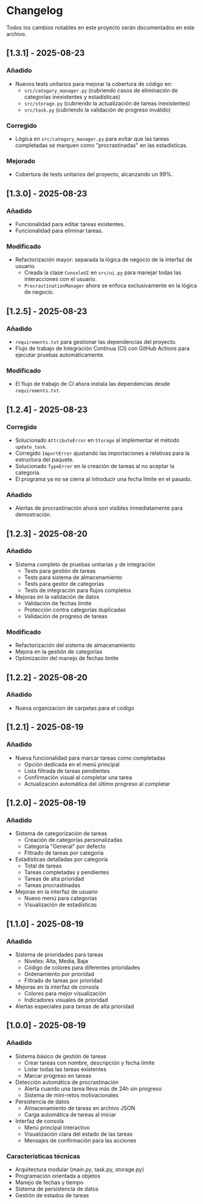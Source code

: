 # Changelog
Todos los cambios notables en este proyecto serán documentados en este archivo.

## [1.3.1] - 2025-08-23
### Añadido
- Nuevos tests unitarios para mejorar la cobertura de código en:
  - `src/category_manager.py` (cubriendo casos de eliminación de categorías inexistentes y estadísticas)
  - `src/storage.py` (cubriendo la actualización de tareas inexistentes)
  - `src/task.py` (cubriendo la validación de progreso inválido)

### Corregido
- Lógica en `src/category_manager.py` para evitar que las tareas completadas se marquen como "procrastinadas" en las estadísticas.

### Mejorado
- Cobertura de tests unitarios del proyecto, alcanzando un 99%.

## [1.3.0] - 2025-08-23
### Añadido
- Funcionalidad para editar tareas existentes.
- Funcionalidad para eliminar tareas.

### Modificado
- Refactorización mayor: separada la lógica de negocio de la interfaz de usuario.
  - Creada la clase `ConsoleUI` en `src/ui.py` para manejar todas las interacciones con el usuario.
  - `ProcrastinationManager` ahora se enfoca exclusivamente en la lógica de negocio.

## [1.2.5] - 2025-08-23
### Añadido
- `requirements.txt` para gestionar las dependencias del proyecto.
- Flujo de trabajo de Integración Continua (CI) con GitHub Actions para ejecutar pruebas automáticamente.

### Modificado
- El flujo de trabajo de CI ahora instala las dependencias desde `requirements.txt`.

## [1.2.4] - 2025-08-23
### Corregido
- Solucionado `AttributeError` en `Storage` al implementar el método `update_task`.
- Corregido `ImportError` ajustando las importaciones a relativas para la estructura del paquete.
- Solucionado `TypeError` en la creación de tareas al no aceptar la categoría.
- El programa ya no se cierra al introducir una fecha límite en el pasado.

### Añadido
- Alertas de procrastinación ahora son visibles inmediatamente para demostración.

## [1.2.3] - 2025-08-20
### Añadido
- Sistema completo de pruebas unitarias y de integración
  - Tests para gestión de tareas
  - Tests para sistema de almacenamiento
  - Tests para gestor de categorías
  - Tests de integración para flujos completos
- Mejoras en la validación de datos
  - Validación de fechas límite
  - Protección contra categorías duplicadas
  - Validación de progreso de tareas

### Modificado
- Refactorización del sistema de almacenamiento
- Mejora en la gestión de categorías
- Optimización del manejo de fechas límite

## [1.2.2] - 2025-08-20
### Añadido
- Nueva organizacion de carpetas para el codigo

## [1.2.1] - 2025-08-19
### Añadido
- Nueva funcionalidad para marcar tareas como completadas
  - Opción dedicada en el menú principal
  - Lista filtrada de tareas pendientes
  - Confirmación visual al completar una tarea
  - Actualización automática del último progreso al completar

## [1.2.0] - 2025-08-19
### Añadido
- Sistema de categorización de tareas
  - Creación de categorías personalizadas
  - Categoría "General" por defecto
  - Filtrado de tareas por categoría
- Estadísticas detalladas por categoría
  - Total de tareas
  - Tareas completadas y pendientes
  - Tareas de alta prioridad
  - Tareas procrastinadas
- Mejoras en la interfaz de usuario
  - Nuevo menú para categorías
  - Visualización de estadísticas

## [1.1.0] - 2025-08-19
### Añadido
- Sistema de prioridades para tareas
  - Niveles: Alta, Media, Baja
  - Código de colores para diferentes prioridades
  - Ordenamiento por prioridad
  - Filtrado de tareas por prioridad
- Mejoras en la interfaz de consola
  - Colores para mejor visualización
  - Indicadores visuales de prioridad
- Alertas especiales para tareas de alta prioridad

## [1.0.0] - 2025-08-19
### Añadido
- Sistema básico de gestión de tareas
  - Crear tareas con nombre, descripción y fecha límite
  - Listar todas las tareas existentes
  - Marcar progreso en tareas
- Detección automática de procrastinación
  - Alerta cuando una tarea lleva más de 24h sin progreso
  - Sistema de mini-retos motivacionales
- Persistencia de datos
  - Almacenamiento de tareas en archivo JSON
  - Carga automática de tareas al iniciar
- Interfaz de consola
  - Menú principal interactivo
  - Visualización clara del estado de las tareas
  - Mensajes de confirmación para las acciones

### Características técnicas
- Arquitectura modular (main.py, task.py, storage.py)
- Programación orientada a objetos
- Manejo de fechas y tiempo
- Sistema de persistencia de datos
- Gestión de estados de tareas
